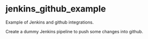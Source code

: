 # jenkins_github_example

Example of Jenkins and github integrations.

Create a dummy Jenkins pipeline to push some changes into github. 
